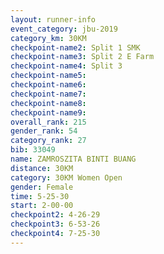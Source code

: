 ```yaml
---
layout: runner-info 
event_category: jbu-2019 
category_km: 30KM 
checkpoint-name2: Split 1 SMK 
checkpoint-name3: Split 2 E Farm 
checkpoint-name4: Split 3 
checkpoint-name5: 
checkpoint-name6: 
checkpoint-name7: 
checkpoint-name8: 
checkpoint-name9: 
overall_rank: 215
gender_rank: 54
category_rank: 27
bib: 33049
name: ZAMROSZITA BINTI BUANG
distance: 30KM
category: 30KM Women Open
gender: Female
time: 5-25-30
start: 2-00-00
checkpoint2: 4-26-29
checkpoint3: 6-53-26
checkpoint4: 7-25-30
---
```

